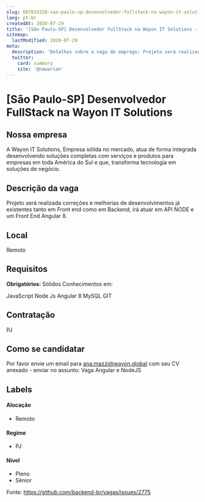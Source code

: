 ```yaml
---
slug: 667819328-sao-paulo-sp-desenvolvedor-fullstack-na-wayon-it-solutions
lang: pt-br
createdAt: 2020-07-29
title: '[São Paulo-SP] Desenvolvedor FullStack na Wayon IT Solutions - Vaga de Emprego'
sitemap:
  lastModified: 2020-07-29
meta:
  description: 'Detalhes sobre a vaga de emprego: Projeto será realizada correções e melhorias de desenvolvimentos já existentes tanto em Front end como em Backend, irá atuar em API NODE e um Front End Angular 8.'
  twitter:
    card: summary
    site: '@nawarian'
---
```


# [São Paulo-SP] Desenvolvedor FullStack na Wayon IT Solutions

## Nossa empresa

A Wayon IT Solutions, Empresa sólida no mercado, atua de forma integrada desenvolvendo soluções completas com serviços e produtos para empresas em toda América do Sul e que, transforma tecnologia em soluções de negócio.

## Descrição da vaga

Projeto será realizada correções e melhorias de desenvolvimentos já existentes tanto em Front end como em Backend, irá atuar em API NODE e um Front End Angular 8.

## Local

Remoto 

## Requisitos

**Obrigatórios:**
Sólidos Conhecimentos em:

JavaScript
Node Js
Angular 8
MySQL
GIT

## Contratação

PJ

## Como se candidatar

Por favor envie um email para ana.mazzi@wayon.global com seu CV anexado - enviar no assunto: Vaga Angular e NodeJS

## Labels

#### Alocação
- Remoto

#### Regime
- PJ

#### Nível
- Pleno
- Sênior





Fonte: https://github.com/backend-br/vagas/issues/2775